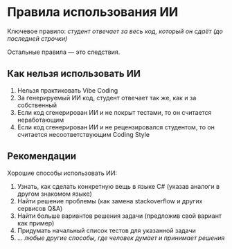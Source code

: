 # Правила использования ИИ

Ключевое правило: _студент отвечает за весь код, который он сдаёт (до последней строчки)_

Остальные правила — это следствия.

## Как нельзя использовать ИИ

1. Нельзя практиковать Vibe Coding
2. За генерируемый ИИ код, студент отвечает так же, как и за собственный
3. Если код сгенерирован ИИ и не покрыт тестами, то он считается неработающим
4. Если код сгенерирован ИИ и не рецензировался студентом, то он считается несоответствующим Coding Style

## Рекомендации

Хорошие способы использовать ИИ:

1. Узнать, как сделать конкретную вещь в языке C# (указав аналоги в другом знакомом языке)
2. Найти решение проблемы (как замена stackoverflow и других сервисов Q&A)
3. Найти больше вариантов решения задачи (предложив свой вариант как пример)
4. Придумать начальный список тестов для указанной задачи
5. _... любые другие способы, где человек думает и принимает решения_
